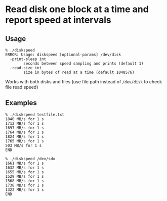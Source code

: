 # Read disk one block at a time and report speed at intervals

## Usage

```
% ./diskspeed 
ERROR: Usage: diskspeed [optional-params] /dev/disk
  -print-sleep int
        seconds between speed sampling and prints (default 1)
  -read-size int
        size in bytes of read at a time (default 1048576)
```

Works with both disks and files (use file path instead of `/dev/disk` to check file read speed)

## Examples

```
% ./diskspeed testfile.txt
1840 MB/s for 1 s
1712 MB/s for 1 s
1697 MB/s for 1 s
1764 MB/s for 1 s
1824 MB/s for 1 s
1765 MB/s for 1 s
503 MB/s for 1 s
END

% ./diskspeed /dev/sdx
1661 MB/s for 1 s
1632 MB/s for 1 s
1655 MB/s for 1 s
1529 MB/s for 1 s
1568 MB/s for 1 s
1738 MB/s for 1 s
1322 MB/s for 1 s
END
```
